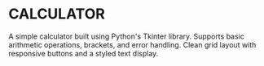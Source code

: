 # CALCULATOR
A simple calculator built using Python's Tkinter library. Supports basic arithmetic operations, brackets, and error handling. Clean grid layout with responsive buttons and a styled text display.
